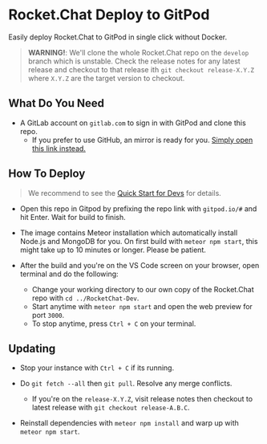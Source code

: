 # Rocket.Chat Deploy to GitPod

Easily deploy Rocket.Chat to GitPod in single click without Docker.

> **WARNING!**: We'll clone the whole Rocket.Chat repo on the `develop` branch which is unstable. Check the release notes
> for any latest release and checkout to that release ith `git checkout release-X.Y.Z` where `X.Y.Z` are the target version
> to checkout.

## What Do You Need
* A GitLab account on `gitlab.com` to sign in with GitPod and clone this repo.
    * If you prefer to use GitHub, an mirror is ready for you. [Simply open this link instead.](https://gitpod.io/#https://github.com/AndreiJirohHaliliDev2006/deploy2gitpod-rocket.chat)

## How To Deploy
> We recommend to see the [Quick Start for Devs](https://docs.rocket.chat/guides/developer/quick-start) for details.

* Open this repo in Gitpod by prefixing the repo link with `gitpod.io/#` and hit Enter. Wait for build to finish.

* The image contains Meteor installation which automatically install Node.js and MongoDB for you. On first build with `meteor npm start`,
this might take up to 10 minutes or longer. Please be patient.

* After the build and you're on the VS Code screen on your browser, open terminal and do the following:
    * Change your working directory to our own copy of the Rocket.Chat repo with `cd ../RocketChat-Dev`.
    * Start anytime with `meteor npm start` and open the web preview for port `3000`.
    * To stop anytime, press `Ctrl + C` on your terminal.

## Updating
* Stop your instance with `Ctrl + C` if its running.

* Do `git fetch --all` then `git pull`. Resolve any merge conflicts.
    * If you're on the `release-X.Y.Z`, visit release notes then checkout to latest release with `git checkout release-A.B.C`.

* Reinstall dependencies with `meteor npm install` and warp up with `meteor npm start`.
